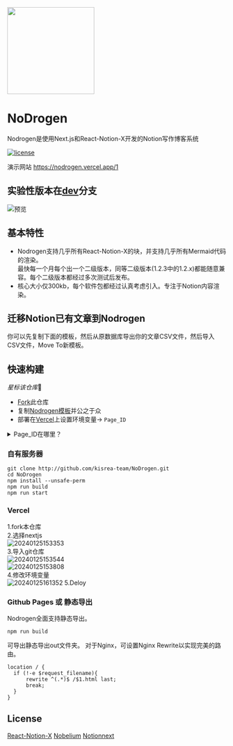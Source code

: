 <img src="https://i0.imgs.ovh/2024/02/08/ba1c2.png" width="200" height="200">

# NoDrogen
Nodrogen是使用Next.js和React-Notion-X开发的Notion写作博客系统

[![license](https://img.shields.io/badge/License-MIT-blue)]([https://github.com/poloclub/supernova/blob/master/LICENSE](https://github.com/kisrea-team/NoDrogen/blob/main/LICENSE))

演示网站 https://nodrogen.vercel.app/1
## 实验性版本在[dev](https://github.com/kisrea-team/Notion-New/tree/dev)分支
![预览](https://i0.imgs.ovh/2024/02/08/bapfO.png)

## 基本特性
* Nodrogen支持几乎所有React-Notion-X的块，并支持几乎所有Mermaid代码的渲染。</br>最快每一个月每个出一个二级版本，同等二级版本(1.2.3中的1.2.x)都能随意兼容。每个二级版本都经过多次测试后发布。
* 核心大小仅300kb，每个软件包都经过认真考虑引入。专注于Notion内容渲染。

## 迁移Notion已有文章到Nodrogen

你可以先复制下面的模板，然后从原数据库导出你的文章CSV文件，然后导入CSV文件，Move To新模板。

## 快速构建

*星标该仓库*🤪

* [Fork](https://github.com/kisrea-team/NoDrogen/fork)此仓库
* 复制[Nodrogen模板](<https://www.notion.so/kisrea/1ac8cfb2dde44bbc8f6ed18d2acb1e3b?v=86c74e71bd524a29b5dc0fa1a1cf4fce>)并公之于众
* 部署在[Vercel](https://vercel.com/)上设置环境变量→
`Page_ID`

<details><summary>Page_ID在哪里？</summary>
打码处就是啦
  <img src="https://i0.imgs.ovh/2024/02/08/baeyd.png">
</details>

### 自有服务器

```shell
git clone http://github.com/kisrea-team/NoDrogen.git
cd NoDrogen
npm install --unsafe-perm
npm run build
npm run start
```

### Vercel

1.fork本仓库<br />
2.选择nextjs<br />
![20240125153353](https://github.com/kisrea-team/NoDrogen/assets/49295983/c5d256f3-e56e-42e6-8d86-8aae1bfd63b8)<br />
3.导入git仓库<br />
![20240125153544](https://github.com/kisrea-team/NoDrogen/assets/49295983/88e72d3a-de3e-408b-a1a0-aae5aad02b2f)<br />
![20240125153808](https://github.com/kisrea-team/NoDrogen/assets/49295983/1c5ca88c-0e2b-476c-b2bd-7e2a2e8d9d41)<br />
4.修改环境变量<br />
![20240125161352](https://github.com/kisrea-team/NoDrogen/assets/49295983/01e78939-e269-47ca-886f-a0b2894e491a)
5.Deloy

### Github Pages 或 静态导出

Nodrogen全面支持静态导出。

```shell
npm run build
```

可导出静态导出out文件夹。
对于Nginx，可设置Nginx Rewrite以实现完美的路由。

```shell
location / {
  if (!-e $request_filename){
      rewrite ^(.*)$ /$1.html last;
      break;
  }
}
```

## License

[React-Notion-X](https://github.com/NotionX/react-notion-x?tab=MIT-1-ov-file#readme)
[Nobelium](https://github.com/craigary/nobelium?tab=MIT-1-ov-file#readme)
[Notionnext](https://github.com/tangly1024/NotionNext?tab=MIT-1-ov-file#readme)
